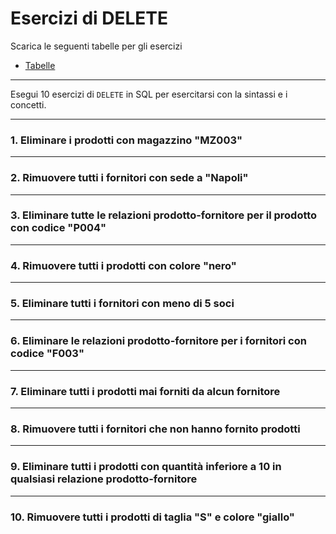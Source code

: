 
# Esercizi di DELETE
Scarica le seguenti tabelle per gli esercizi

- [Tabelle](ese_10_tabelle_esercizi.md)

---


Esegui 10 esercizi di `DELETE` in SQL per esercitarsi con la sintassi e i concetti.

---

### **1. Eliminare i prodotti con magazzino "MZ003"**

---

### **2. Rimuovere tutti i fornitori con sede a "Napoli"**

---

### **3. Eliminare tutte le relazioni prodotto-fornitore per il prodotto con codice "P004"**

---

### **4. Rimuovere tutti i prodotti con colore "nero"**

---

### **5. Eliminare tutti i fornitori con meno di 5 soci**

---

### **6. Eliminare le relazioni prodotto-fornitore per i fornitori con codice "F003"**

---

### **7. Eliminare tutti i prodotti mai forniti da alcun fornitore**

---

### **8. Rimuovere tutti i fornitori che non hanno fornito prodotti**

---

### **9. Eliminare tutti i prodotti con quantità inferiore a 10 in qualsiasi relazione prodotto-fornitore**

---

### **10. Rimuovere tutti i prodotti di taglia "S" e colore "giallo"**

